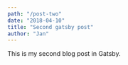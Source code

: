 ```yaml
---
path: "/post-two"
date: "2018-04-10"
title: "Second gatsby post"
author: "Jan"
---
```


This is my second blog post in Gatsby.